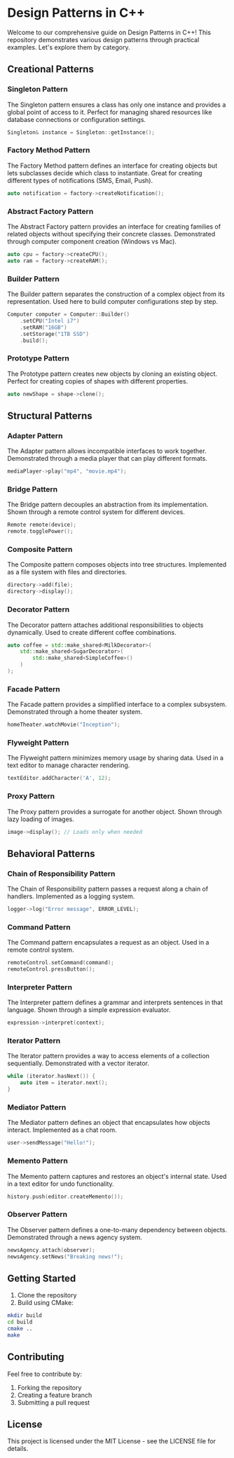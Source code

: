 # Design Patterns in C++

Welcome to our comprehensive guide on Design Patterns in C++! This repository demonstrates various design patterns through practical examples. Let's explore them by category.

## Creational Patterns

### Singleton Pattern
The Singleton pattern ensures a class has only one instance and provides a global point of access to it. Perfect for managing shared resources like database connections or configuration settings.

```cpp
Singleton& instance = Singleton::getInstance();
```

### Factory Method Pattern
The Factory Method pattern defines an interface for creating objects but lets subclasses decide which class to instantiate. Great for creating different types of notifications (SMS, Email, Push).

```cpp
auto notification = factory->createNotification();
```

### Abstract Factory Pattern
The Abstract Factory pattern provides an interface for creating families of related objects without specifying their concrete classes. Demonstrated through computer component creation (Windows vs Mac).

```cpp
auto cpu = factory->createCPU();
auto ram = factory->createRAM();
```

### Builder Pattern
The Builder pattern separates the construction of a complex object from its representation. Used here to build computer configurations step by step.

```cpp
Computer computer = Computer::Builder()
    .setCPU("Intel i7")
    .setRAM("16GB")
    .setStorage("1TB SSD")
    .build();
```

### Prototype Pattern
The Prototype pattern creates new objects by cloning an existing object. Perfect for creating copies of shapes with different properties.

```cpp
auto newShape = shape->clone();
```

## Structural Patterns

### Adapter Pattern
The Adapter pattern allows incompatible interfaces to work together. Demonstrated through a media player that can play different formats.

```cpp
mediaPlayer->play("mp4", "movie.mp4");
```

### Bridge Pattern
The Bridge pattern decouples an abstraction from its implementation. Shown through a remote control system for different devices.

```cpp
Remote remote(device);
remote.togglePower();
```

### Composite Pattern
The Composite pattern composes objects into tree structures. Implemented as a file system with files and directories.

```cpp
directory->add(file);
directory->display();
```

### Decorator Pattern
The Decorator pattern attaches additional responsibilities to objects dynamically. Used to create different coffee combinations.

```cpp
auto coffee = std::make_shared<MilkDecorator>(
    std::make_shared<SugarDecorator>(
        std::make_shared<SimpleCoffee>()
    )
);
```

### Facade Pattern
The Facade pattern provides a simplified interface to a complex subsystem. Demonstrated through a home theater system.

```cpp
homeTheater.watchMovie("Inception");
```

### Flyweight Pattern
The Flyweight pattern minimizes memory usage by sharing data. Used in a text editor to manage character rendering.

```cpp
textEditor.addCharacter('A', 12);
```

### Proxy Pattern
The Proxy pattern provides a surrogate for another object. Shown through lazy loading of images.

```cpp
image->display(); // Loads only when needed
```

## Behavioral Patterns

### Chain of Responsibility Pattern
The Chain of Responsibility pattern passes a request along a chain of handlers. Implemented as a logging system.

```cpp
logger->log("Error message", ERROR_LEVEL);
```

### Command Pattern
The Command pattern encapsulates a request as an object. Used in a remote control system.

```cpp
remoteControl.setCommand(command);
remoteControl.pressButton();
```

### Interpreter Pattern
The Interpreter pattern defines a grammar and interprets sentences in that language. Shown through a simple expression evaluator.

```cpp
expression->interpret(context);
```

### Iterator Pattern
The Iterator pattern provides a way to access elements of a collection sequentially. Demonstrated with a vector iterator.

```cpp
while (iterator.hasNext()) {
    auto item = iterator.next();
}
```

### Mediator Pattern
The Mediator pattern defines an object that encapsulates how objects interact. Implemented as a chat room.

```cpp
user->sendMessage("Hello!");
```

### Memento Pattern
The Memento pattern captures and restores an object's internal state. Used in a text editor for undo functionality.

```cpp
history.push(editor.createMemento());
```

### Observer Pattern
The Observer pattern defines a one-to-many dependency between objects. Demonstrated through a news agency system.

```cpp
newsAgency.attach(observer);
newsAgency.setNews("Breaking news!");
```

## Getting Started

1. Clone the repository
2. Build using CMake:
```bash
mkdir build
cd build
cmake ..
make
```

## Contributing

Feel free to contribute by:
1. Forking the repository
2. Creating a feature branch
3. Submitting a pull request

## License

This project is licensed under the MIT License - see the LICENSE file for details. 